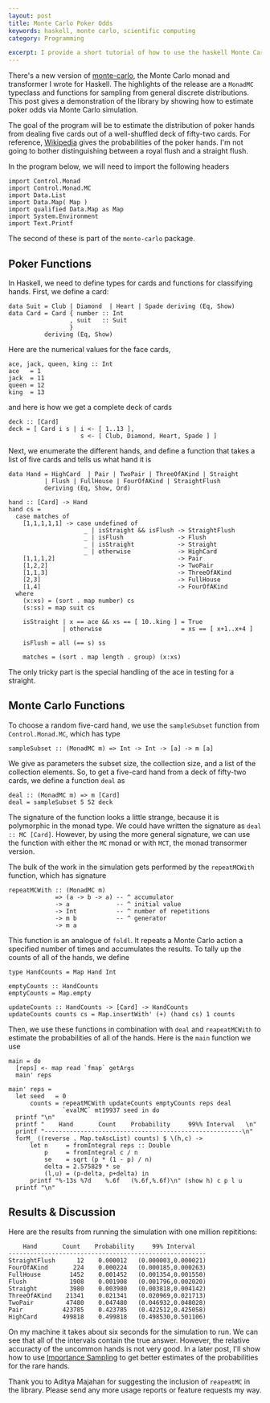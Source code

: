 ```yaml
---
layout: post
title: Monte Carlo Poker Odds
keywords: haskell, monte carlo, scientific computing
category: Programming

excerpt: I provide a short tutorial of how to use the haskell Monte Carlo haskell library.
---
```


There's a new version of
[monte-carlo](http://hackage.haskell.org/cgi-bin/hackage-scripts/package/monte-carlo),
the Monte Carlo monad and transformer I wrote for Haskell. The highlights of the
release are a `MonadMC` typeclass and functions for sampling from general
discrete distributions. This post gives a demonstration of the library by
showing how to estimate poker odds via Monte Carlo simulation.

The goal of the program will be to estimate the distribution of poker
hands from dealing five cards out of a well-shuffled deck of fifty-two
cards.  For reference, [Wikipedia][wiki-poker] gives the probabilities
of the poker hands.  I'm not going to bother distinguishing between a
royal flush and a straight flush.

In the program below, we will need to import the following headers

    import Control.Monad
    import Control.Monad.MC
    import Data.List
    import Data.Map( Map )
    import qualified Data.Map as Map
    import System.Environment
    import Text.Printf

The second of these is part of the `monte-carlo` package.

Poker Functions
---------------

In Haskell, we need to define types for cards and functions for 
classifying hands.  First, we define a card:

    data Suit = Club | Diamond  | Heart | Spade deriving (Eq, Show)
    data Card = Card { number :: Int 
                     , suit   :: Suit
                     }
              deriving (Eq, Show)
    
Here are the numerical values for the face cards,

    ace, jack, queen, king :: Int
    ace   = 1
    jack  = 11
    queen = 12
    king  = 13

and here is how we get a complete deck of cards

    deck :: [Card]
    deck = [ Card i s | i <- [ 1..13 ],
                        s <- [ Club, Diamond, Heart, Spade ] ]

Next, we enumerate the different hands, and define a function that takes a list
of five cards and tells us what hand it is

    data Hand = HighCard  | Pair | TwoPair | ThreeOfAKind | Straight
              | Flush | FullHouse | FourOfAKind | StraightFlush 
              deriving (Eq, Show, Ord)
    
    hand :: [Card] -> Hand
    hand cs = 
      case matches of 
        [1,1,1,1,1] -> case undefined of
                         _ | isStraight && isFlush -> StraightFlush
                         _ | isFlush               -> Flush
                         _ | isStraight            -> Straight
                         _ | otherwise             -> HighCard
        [1,1,1,2]                                  -> Pair
        [1,2,2]                                    -> TwoPair
        [1,1,3]                                    -> ThreeOfAKind
        [2,3]                                      -> FullHouse
        [1,4]                                      -> FourOfAKind
      where
        (x:xs) = (sort . map number) cs
        (s:ss) = map suit cs
        
        isStraight | x == ace && xs == [ 10..king ] = True
                   | otherwise                      = xs == [ x+1..x+4 ]
    
        isFlush = all (== s) ss
    
        matches = (sort . map length . group) (x:xs)

The only tricky part is the special handling of the ace in testing for a
straight.

Monte Carlo Functions
---------------------

To choose a random five-card hand, we use the `sampleSubset` function from
`Control.Monad.MC`, which has type

    sampleSubset :: (MonadMC m) => Int -> Int -> [a] -> m [a]

We give as parameters the subset size, the collection size, and a list of the
collection elements.  So, to get a five-card hand from a deck of fifty-two
cards, we define a function `deal` as

    deal :: (MonadMC m) => m [Card]
    deal = sampleSubset 5 52 deck
   
The signature of the function looks a little strange, because it is polymorphic
in the monad type.  We could have written the signature as `deal :: MC [Card]`.
However, by using the more general signature, we can use the function with 
either the `MC` monad or with `MCT`, the monad transormer version.

The bulk of the work in the simulation gets performed by the `repeatMCWith`
function, which has signature

    repeatMCWith :: (MonadMC m)
                 => (a -> b -> a) -- ^ accumulator
                 -> a             -- ^ initial value
                 -> Int           -- ^ number of repetitions
                 -> m b           -- ^ generator
                 -> m a
    
This function is an analogue of `foldl`.  It repeats a Monte Carlo action a
specified number of times and accumulates the results.  To tally up the
counts of all of the hands, we define

    type HandCounts = Map Hand Int

    emptyCounts :: HandCounts
    emptyCounts = Map.empty
    
    updateCounts :: HandCounts -> [Card] -> HandCounts
    updateCounts counts cs = Map.insertWith' (+) (hand cs) 1 counts

Then, we use these functions in combination with `deal` and `reapeatMCWith`
to estimate the probabilities of all of the hands.  Here is the `main` function
we use

    main = do
      [reps] <- map read `fmap` getArgs
      main' reps
    
    main' reps =
      let seed   = 0
          counts = repeatMCWith updateCounts emptyCounts reps deal
                   `evalMC` mt19937 seed in do
      printf "\n"
      printf "    Hand       Count    Probability     99%% Interval   \n"
      printf "-------------------------------------------------------\n"
      forM_ ((reverse . Map.toAscList) counts) $ \(h,c) ->
          let n     = fromIntegral reps :: Double
              p     = fromIntegral c / n 
              se    = sqrt (p * (1 - p) / n)
              delta = 2.575829 * se
              (l,u) = (p-delta, p+delta) in
          printf "%-13s %7d    %.6f   (%.6f,%.6f)\n" (show h) c p l u
      printf "\n"
        
Results & Discussion
--------------------

Here are the results from running the simulation with one million repititions:

        Hand       Count    Probability     99% Interval   
    -------------------------------------------------------
    StraightFlush      12    0.000012   (0.000003,0.000021)
    FourOfAKind       224    0.000224   (0.000185,0.000263)
    FullHouse        1452    0.001452   (0.001354,0.001550)
    Flush            1908    0.001908   (0.001796,0.002020)
    Straight         3980    0.003980   (0.003818,0.004142)
    ThreeOfAKind    21341    0.021341   (0.020969,0.021713)
    TwoPair         47480    0.047480   (0.046932,0.048028)
    Pair           423785    0.423785   (0.422512,0.425058)
    HighCard       499818    0.499818   (0.498530,0.501106)
    
On my machine it takes about six seconds for the simulation to run.  We can 
see that all of the intervals contain the true answer.  However, the relative
accuracty of the uncommon hands is not very good.  In a later post, I'll show
how to use [Importance Sampling][wiki-is] to get better estimates of the probabilities 
for the rare hands.

Thank you to Aditya Majahan for suggesting the inclusion of `reapeatMC` in
the library.  Please send any more usage reports or feature requests my way.
        

[wiki-poker]:http://en.wikipedia.org/wiki/Poker_probability
[wiki-is]:http://en.wikipedia.org/wiki/Importance_sampling
